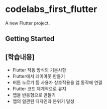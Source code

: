 # codelabs_first_flutter

A new Flutter project.

## Getting Started


## **[학습내용]**
- Flutter 작동 방식의 기본사항
- Flutter에서 레이아웃 만들기
- 버튼 누르기 등 사용자 상호작용을 앱 동작에 연결
- Flutter 코드 체계적으로 유지
- 앱을 반응형으로 만들기
- 앱의 일관된 디자인과 분위기 달성

